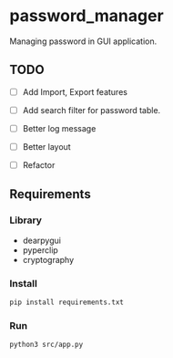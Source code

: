 # password_manager

Managing password in GUI application.

## TODO

- [ ] Add Import, Export features

- [ ] Add search filter for password table.

- [ ] Better log message

- [ ] Better layout

- [ ] Refactor

## Requirements

### Library

- dearpygui
- pyperclip
- cryptography

### Install

```bash
pip install requirements.txt
```

### Run

```bash
python3 src/app.py
```
